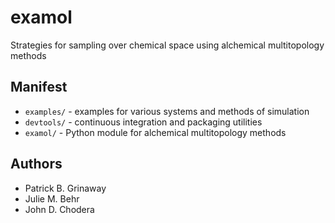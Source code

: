 # examol

Strategies for sampling over chemical space using alchemical multitopology methods

## Manifest

* `examples/` - examples for various systems and methods of simulation
* `devtools/` - continuous integration and packaging utilities
* `examol/` - Python module for alchemical multitopology methods

## Authors

* Patrick B. Grinaway
* Julie M. Behr
* John D. Chodera
